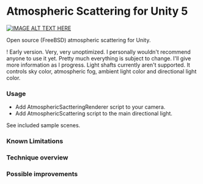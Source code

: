 # Atmospheric Scattering for Unity 5
[![IMAGE ALT TEXT HERE](https://0rvyea-dm2305.files.1drv.com/y3mUj3cTFGBT8_5qaqKL83ApLubUWp-oLOWq56s7KCDuGuQb9LO9vP6F88XjKPlBt8JIV_vQmMlkT9lMzn8vOoXwTMuVyL8bpoIx3ajVu-jCR8rmLMSzFcnraINNH1mm7URUxsRzqECpkjK0YStARBudQ?width=1403&height=639&cropmode=none)](https://youtu.be/MC6MKYHllX0)

Open source (FreeBSD) atmospheric scattering for Unity. 

! Early version. Very, very unoptimized. I personally wouldn't recommend anyone to use it yet. Pretty much everything is subject to change. I'll give more information as I progress. Light shafts currently aren't supported. It controls sky color, atmospheric fog, ambient light color and directional light color.


### Usage
* Add AtmosphericSactteringRenderer script to your camera.
* Add AtmosphericScattering script to the main directional light.

See included sample scenes.

### Known Limitations
### Technique overview
### Possible improvements
